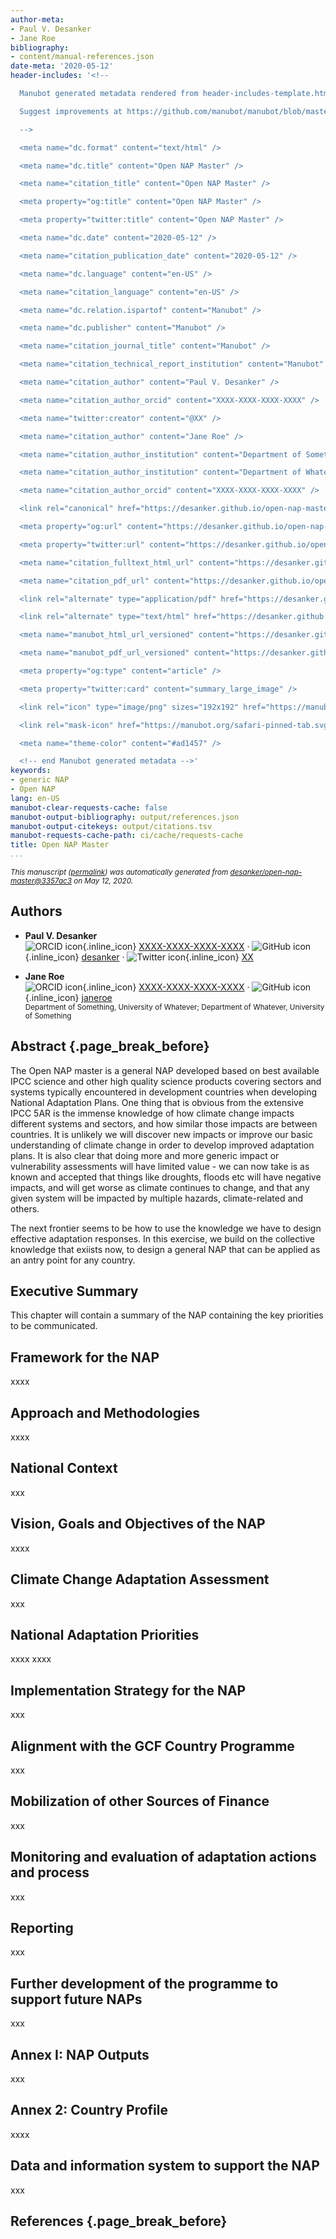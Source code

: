 ```yaml
---
author-meta:
- Paul V. Desanker
- Jane Roe
bibliography:
- content/manual-references.json
date-meta: '2020-05-12'
header-includes: '<!--

  Manubot generated metadata rendered from header-includes-template.html.

  Suggest improvements at https://github.com/manubot/manubot/blob/master/manubot/process/header-includes-template.html

  -->

  <meta name="dc.format" content="text/html" />

  <meta name="dc.title" content="Open NAP Master" />

  <meta name="citation_title" content="Open NAP Master" />

  <meta property="og:title" content="Open NAP Master" />

  <meta property="twitter:title" content="Open NAP Master" />

  <meta name="dc.date" content="2020-05-12" />

  <meta name="citation_publication_date" content="2020-05-12" />

  <meta name="dc.language" content="en-US" />

  <meta name="citation_language" content="en-US" />

  <meta name="dc.relation.ispartof" content="Manubot" />

  <meta name="dc.publisher" content="Manubot" />

  <meta name="citation_journal_title" content="Manubot" />

  <meta name="citation_technical_report_institution" content="Manubot" />

  <meta name="citation_author" content="Paul V. Desanker" />

  <meta name="citation_author_orcid" content="XXXX-XXXX-XXXX-XXXX" />

  <meta name="twitter:creator" content="@XX" />

  <meta name="citation_author" content="Jane Roe" />

  <meta name="citation_author_institution" content="Department of Something, University of Whatever" />

  <meta name="citation_author_institution" content="Department of Whatever, University of Something" />

  <meta name="citation_author_orcid" content="XXXX-XXXX-XXXX-XXXX" />

  <link rel="canonical" href="https://desanker.github.io/open-nap-master/" />

  <meta property="og:url" content="https://desanker.github.io/open-nap-master/" />

  <meta property="twitter:url" content="https://desanker.github.io/open-nap-master/" />

  <meta name="citation_fulltext_html_url" content="https://desanker.github.io/open-nap-master/" />

  <meta name="citation_pdf_url" content="https://desanker.github.io/open-nap-master/manuscript.pdf" />

  <link rel="alternate" type="application/pdf" href="https://desanker.github.io/open-nap-master/manuscript.pdf" />

  <link rel="alternate" type="text/html" href="https://desanker.github.io/open-nap-master/v/3357ac3245e38f8f20512ce0f0466bc2563560ff/" />

  <meta name="manubot_html_url_versioned" content="https://desanker.github.io/open-nap-master/v/3357ac3245e38f8f20512ce0f0466bc2563560ff/" />

  <meta name="manubot_pdf_url_versioned" content="https://desanker.github.io/open-nap-master/v/3357ac3245e38f8f20512ce0f0466bc2563560ff/manuscript.pdf" />

  <meta property="og:type" content="article" />

  <meta property="twitter:card" content="summary_large_image" />

  <link rel="icon" type="image/png" sizes="192x192" href="https://manubot.org/favicon-192x192.png" />

  <link rel="mask-icon" href="https://manubot.org/safari-pinned-tab.svg" color="#ad1457" />

  <meta name="theme-color" content="#ad1457" />

  <!-- end Manubot generated metadata -->'
keywords:
- generic NAP
- Open NAP
lang: en-US
manubot-clear-requests-cache: false
manubot-output-bibliography: output/references.json
manubot-output-citekeys: output/citations.tsv
manubot-requests-cache-path: ci/cache/requests-cache
title: Open NAP Master
...
```







<small><em>
This manuscript
([permalink](https://desanker.github.io/open-nap-master/v/3357ac3245e38f8f20512ce0f0466bc2563560ff/))
was automatically generated
from [desanker/open-nap-master@3357ac3](https://github.com/desanker/open-nap-master/tree/3357ac3245e38f8f20512ce0f0466bc2563560ff)
on May 12, 2020.
</em></small>

## Authors



+ **Paul V. Desanker**<br>
    ![ORCID icon](images/orcid.svg){.inline_icon}
    [XXXX-XXXX-XXXX-XXXX](https://orcid.org/XXXX-XXXX-XXXX-XXXX)
    · ![GitHub icon](images/github.svg){.inline_icon}
    [desanker](https://github.com/desanker)
    · ![Twitter icon](images/twitter.svg){.inline_icon}
    [XX](https://twitter.com/XX)<br>
  <small>
  </small>

+ **Jane Roe**<br>
    ![ORCID icon](images/orcid.svg){.inline_icon}
    [XXXX-XXXX-XXXX-XXXX](https://orcid.org/XXXX-XXXX-XXXX-XXXX)
    · ![GitHub icon](images/github.svg){.inline_icon}
    [janeroe](https://github.com/janeroe)<br>
  <small>
     Department of Something, University of Whatever; Department of Whatever, University of Something
  </small>



## Abstract {.page_break_before}

The Open NAP master is a general NAP developed based on best available IPCC science and other high quality science products covering sectors and systems typically encountered in development countries when developing National Adaptation Plans. One thing that is obvious from the extensive IPCC 5AR is the immense knowledge of how climate change impacts different systems and sectors, and how similar those impacts are between countries. It is unlikely we will discover new impacts or improve our basic understanding of climate change in order to develop improved adaptation plans. It is also clear that doing more and more generic impact or vulnerability assessments will have limited value - we can now take is as known and accepted that things like droughts, floods etc will have negative impacts, and will get worse as climate continues to change, and that any given system will be impacted by multiple hazards, climate-related and others.

The next frontier seems to be how to use the knowledge we have to design effective adaptation responses. In this exercise, we build on the collective knowledge that exiists now, to design a general NAP that can be applied as an antry point for any country. 





## Executive Summary

This chapter will contain a summary of the NAP containing the key priorities to be communicated.


## Framework for the NAP

xxxx



## Approach and Methodologies

xxxx


## National Context

xxx


## Vision, Goals and Objectives of the NAP

xxxx


## Climate Change Adaptation Assessment

xxx


## National Adaptation Priorities

xxxx
xxxx


## Implementation Strategy for the NAP

xxx


## Alignment with the GCF Country Programme

xxx


## Mobilization of other Sources of Finance

xxx


## Monitoring and evaluation of adaptation actions and process

xxx


## Reporting

xxx


## Further development of the programme to support future NAPs

xxx


## Annex I: NAP Outputs

xxx


## Annex 2: Country Profile

xxxx


## Data and information system to support the NAP

xxx


## References {.page_break_before}

<!-- Explicitly insert bibliography here -->
<div id="refs"></div>
